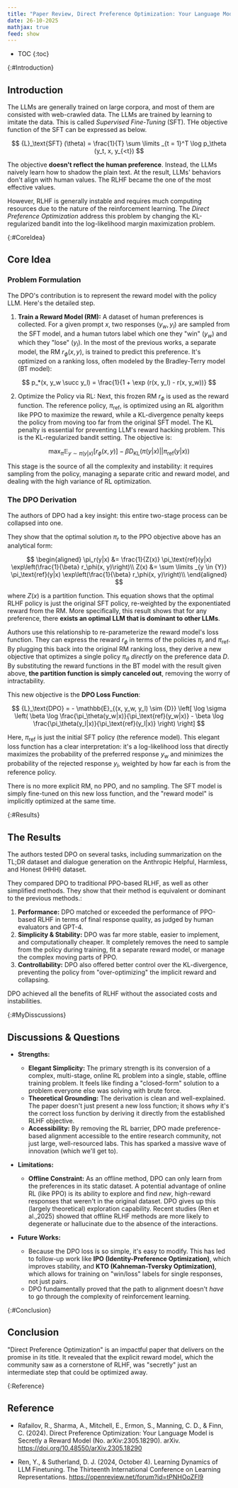 ```yaml
---
title: "Paper Review, Direct Preference Optimization: Your Language Model is Secretly a Reward Model"
date: 26-10-2025
mathjax: true
feed: show
---
```


* TOC
{:toc}

{:#Introduction}
## Introduction

The LLMs are generally trained on large corpora, and most of them are consisted with web-crawled data. The LLMs are trained by learning to imitate the data. This is called _Supervised Fine-Tuning_ (SFT). THe objective function of the SFT can be expressed as below.

$$
{L}_\text{SFT} (\theta) = \frac{1}{T} \sum \limits _{t = 1}^T \log p_\theta (y_t, x, y_{<t})
$$

The objective **doesn't reflect the human preference**. Instead, the LLMs naively learn how to shadow the plain text. At the result, LLMs' behaviors don't align with human values. The RLHF became the one of the most effective values.

However, RLHF is generally instable and requires much computing resources due to the nature of the reinforcement learning. The _Direct Preference Optimization_ address this problem by changing the KL-regularized bandit into the log-likelihood margin maximization problem.

{:#CoreIdea}
## Core Idea

### Problem Formulation

The DPO's contribution is to represent the reward model with the policy LLM. Here's the detailed step.

1.  **Train a Reward Model (RM):** A dataset of human preferences is collected. For a given prompt $x$, two responses ($y_w, y_l$) are sampled from the SFT model, and a human tutors label which one they "win" ($y_w$) and which they "lose" ($y_l$). In the most of the previous works, a separate model, the RM $r_\phi(x, y)$, is trained to predict this preference. It's optimized on a ranking loss, often modeled by the Bradley-Terry model (BT model):

$$
p_*(x, y_w \succ y_l) = \frac{1}{1 + \exp (r(x, y_l) - r(x, y_w))}
$$


2. Optimize the Policy via RL: Next, this frozen RM $r_\phi$ is used as the reward function. The reference policy, $\pi_\text{ref}$, is optimized using an RL algorithm like PPO to maximize the reward, while a KL-divergence penalty keeps the policy from moving too far from the original SFT model. The KL penalty is essential for preventing LLM's reward hacking problem. This is the KL-regularized bandit setting. The objective is:

$$\max_{\pi} \mathbb{E}_{y \sim \pi(y|x)} \left[ r_\phi(x, y) \right] - \beta D_\text{KL}(\pi(y|x) || \pi_\text{ref}(y|x))$$

This stage is the source of all the complexity and instability: it requires sampling from the policy, managing a separate critic and reward model, and dealing with the high variance of RL optimization.

### The DPO Derivation

The authors of DPO had a key insight: this entire two-stage process can be collapsed into one.

They show that the optimal solution $\pi_r$ to the PPO objective above has an analytical form:

$$
\begin{aligned}
\pi_r(y|x) &= \frac{1}{Z(x)} \pi_\text{ref}(y|x) \exp\left(\frac{1}{\beta} r_\phi(x, y)\right)\\
Z(x) &= \sum \limits _{y \in {Y}} \pi_\text{ref}(y|x) \exp\left(\frac{1}{\beta} r_\phi(x, y)\right)\\
\end{aligned}
$$

where $Z(x)$ is a partition function. This equation shows that the optimal RLHF policy is just the original SFT policy, re-weighted by the exponentiated reward from the RM. More specifically, this result shows that for any preference, there **exists an optimal LLM that is dominant to other LLMs**.

Authors use this relationship to re-parameterize the reward model's loss function. They can express the reward $r_\phi$ in terms of the policies $\pi_r$ and $\pi_\text{ref}$. By plugging this back into the original RM ranking loss, they derive a new objective that optimizes a single policy $\pi_\theta$ _directly_ on the preference data ${D}$. By substituting the reward functions in the BT model with the result given above, **the partition function is simply canceled out**, removing the worry of intractability.

This new objective is the **DPO Loss Function**:

$$
{L}_\text{DPO} = - \mathbb{E}_{(x, y_w, y_l) \sim {D}} \left[ \log \sigma \left( \beta \log \frac{\pi_\theta(y_w|x)}{\pi_\text{ref}(y_w|x)} - \beta \log \frac{\pi_\theta(y_l|x)}{\pi_\text{ref}(y_l|x)} \right) \right]
$$

Here, $\pi_\text{ref}$ is just the initial SFT policy (the reference model). This elegant loss function has a clear interpretation: it's a log-likelihood loss that directly maximizes the probability of the preferred response $y_w$ and minimizes the probability of the rejected response $y_l$, weighted by how far each is from the reference policy.

There is no more explicit RM, no PPO, and no sampling. The SFT model is simply fine-tuned on this new loss function, and the "reward model" is implicitly optimized at the same time.

{:#Results}
## The Results

The authors tested DPO on several tasks, including summarization on the TL;DR dataset and dialogue generation on the Anthropic Helpful, Harmless, and Honest (HHH) dataset.

They compared DPO to traditional PPO-based RLHF, as well as other simplified methods. They show that their method is equivalent or dominant to the previous methods.:

1.  **Performance:** DPO matched or exceeded the performance of PPO-based RLHF in terms of final response quality, as judged by human evaluators and GPT-4.
2.  **Simplicity & Stability:** DPO was far more stable, easier to implement, and computationally cheaper. It completely removes the need to sample from the policy during training, fit a separate reward model, or manage the complex moving parts of PPO.
3.  **Controllability:** DPO also offered better control over the KL-divergence, preventing the policy from "over-optimizing" the implicit reward and collapsing.

DPO achieved all the benefits of RLHF without the associated costs and instabilities.

{:#MyDisscussions}
## Discussions & Questions

  - **Strengths:**

      * **Elegant Simplicity:** The primary strength is its conversion of a complex, multi-stage, online RL problem into a single, stable, offline training problem. It feels like finding a "closed-form" solution to a problem everyone else was solving with brute force.
      * **Theoretical Grounding:** The derivation is clean and well-explained. The paper doesn't just present a new loss function; it shows *why* it's the correct loss function by deriving it directly from the established RLHF objective.
      * **Accessibility:** By removing the RL barrier, DPO made preference-based alignment accessible to the entire research community, not just large, well-resourced labs. This has sparked a massive wave of innovation (which we'll get to).

  * **Limitations:**

      * **Offline Constraint:** As an offline method, DPO can only learn from the preferences in its static dataset. A potential advantage of online RL (like PPO) is its ability to explore and find *new*, high-reward responses that weren't in the original dataset. DPO gives up this (largely theoretical) exploration capability. Recent studies (Ren et al.,2025) showed that offline RLHF methods are more likely to degenerate or hallucinate due to the absence of the interactions.

  * **Future Works:**

      - Because the DPO loss is so simple, it's easy to modify. This has led to follow-up work like **IPO (Identity-Preference Optimization)**, which improves stability, and **KTO (Kahneman-Tversky Optimization)**, which allows for training on "win/loss" labels for single responses, not just pairs.
      - DPO fundamentally proved that the path to alignment doesn't *have* to go through the complexity of reinforcement learning.

{:#Conclusion}
## Conclusion

"Direct Preference Optimization" is an impactful paper that delivers on the promise in its title. It revealed that the explicit reward model, which the community saw as a cornerstone of RLHF, was "secretly" just an intermediate step that could be optimized away.

{:Reference}
## Reference
- Rafailov, R., Sharma, A., Mitchell, E., Ermon, S., Manning, C. D., & Finn, C. (2024). Direct Preference Optimization: Your Language Model is Secretly a Reward Model (No. arXiv:2305.18290). arXiv. https://doi.org/10.48550/arXiv.2305.18290

- Ren, Y., & Sutherland, D. J. (2024, October 4). Learning Dynamics of LLM Finetuning. The Thirteenth International Conference on Learning Representations. https://openreview.net/forum?id=tPNHOoZFl9

